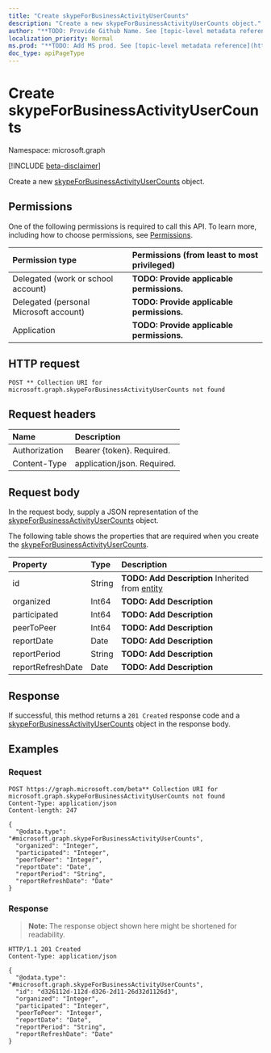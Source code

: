 ```yaml
---
title: "Create skypeForBusinessActivityUserCounts"
description: "Create a new skypeForBusinessActivityUserCounts object."
author: "**TODO: Provide Github Name. See [topic-level metadata reference](https://msgo.azurewebsites.net/add/document/guidelines/metadata.html#topic-level-metadata)**"
localization_priority: Normal
ms.prod: "**TODO: Add MS prod. See [topic-level metadata reference](https://msgo.azurewebsites.net/add/document/guidelines/metadata.html#topic-level-metadata)**"
doc_type: apiPageType
---
```


# Create skypeForBusinessActivityUserCounts
Namespace: microsoft.graph

[!INCLUDE [beta-disclaimer](../../includes/beta-disclaimer.md)]

Create a new [skypeForBusinessActivityUserCounts](../resources/skypeforbusinessactivityusercounts.md) object.

## Permissions
One of the following permissions is required to call this API. To learn more, including how to choose permissions, see [Permissions](/graph/permissions-reference).

|Permission type|Permissions (from least to most privileged)|
|:---|:---|
|Delegated (work or school account)|**TODO: Provide applicable permissions.**|
|Delegated (personal Microsoft account)|**TODO: Provide applicable permissions.**|
|Application|**TODO: Provide applicable permissions.**|

## HTTP request

<!-- {
  "blockType": "ignored"
}
-->
``` http
POST ** Collection URI for microsoft.graph.skypeForBusinessActivityUserCounts not found
```

## Request headers
|Name|Description|
|:---|:---|
|Authorization|Bearer {token}. Required.|
|Content-Type|application/json. Required.|

## Request body
In the request body, supply a JSON representation of the [skypeForBusinessActivityUserCounts](../resources/skypeforbusinessactivityusercounts.md) object.

The following table shows the properties that are required when you create the [skypeForBusinessActivityUserCounts](../resources/skypeforbusinessactivityusercounts.md).

|Property|Type|Description|
|:---|:---|:---|
|id|String|**TODO: Add Description** Inherited from [entity](../resources/entity.md)|
|organized|Int64|**TODO: Add Description**|
|participated|Int64|**TODO: Add Description**|
|peerToPeer|Int64|**TODO: Add Description**|
|reportDate|Date|**TODO: Add Description**|
|reportPeriod|String|**TODO: Add Description**|
|reportRefreshDate|Date|**TODO: Add Description**|



## Response

If successful, this method returns a `201 Created` response code and a [skypeForBusinessActivityUserCounts](../resources/skypeforbusinessactivityusercounts.md) object in the response body.

## Examples

### Request
<!-- {
  "blockType": "request",
  "name": "create_skypeforbusinessactivityusercounts_from_"
}
-->
``` http
POST https://graph.microsoft.com/beta** Collection URI for microsoft.graph.skypeForBusinessActivityUserCounts not found
Content-Type: application/json
Content-length: 247

{
  "@odata.type": "#microsoft.graph.skypeForBusinessActivityUserCounts",
  "organized": "Integer",
  "participated": "Integer",
  "peerToPeer": "Integer",
  "reportDate": "Date",
  "reportPeriod": "String",
  "reportRefreshDate": "Date"
}
```


### Response
>**Note:** The response object shown here might be shortened for readability.
<!-- {
  "blockType": "response",
  "truncated": true,
  "@odata.type": "microsoft.graph.skypeForBusinessActivityUserCounts"
}
-->
``` http
HTTP/1.1 201 Created
Content-Type: application/json

{
  "@odata.type": "#microsoft.graph.skypeForBusinessActivityUserCounts",
  "id": "d326112d-112d-d326-2d11-26d32d1126d3",
  "organized": "Integer",
  "participated": "Integer",
  "peerToPeer": "Integer",
  "reportDate": "Date",
  "reportPeriod": "String",
  "reportRefreshDate": "Date"
}
```

